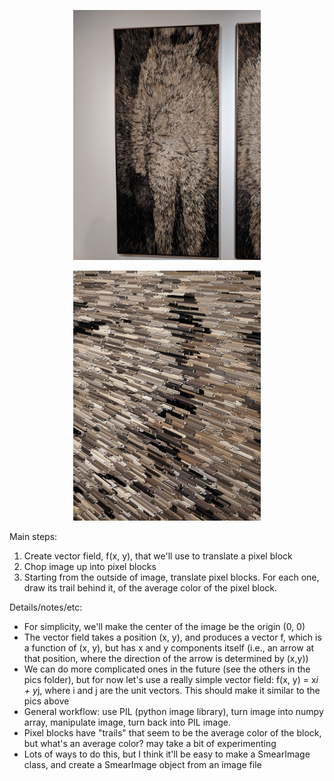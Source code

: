 
<p align="center">
  <img width="300" height="400" src="dawn_dedeaux_pics/IMG_20190616_130329.jpg">
</p>

<p align="center">
  <img width="300" height="400" src="dawn_dedeaux_pics/IMG_20190616_130356.jpg">
</p>

Main steps:

1. Create vector field, f(x, y), that we'll use to translate a pixel block
2. Chop image up into pixel blocks
3. Starting from the outside of image, translate pixel blocks. For each one, draw its trail behind it, of the average color of the pixel block.


Details/notes/etc:

- For simplicity, we'll make the center of the image be the origin (0, 0)
- The vector field takes a position (x, y), and produces a vector f, which is a function of (x, y), but has x and y components itself (i.e., an arrow at that position, where the direction of the arrow is determined by (x,y))
- We can do more complicated ones in the future (see the others in the pics folder), but for now let's use a really simple vector field: f(x, y) = x*i + y*j, where i and j are the unit vectors. This should make it similar to the pics above
- General workflow: use PIL (python image library), turn image into numpy array, manipulate image, turn back into PIL image.
- Pixel blocks have "trails" that seem to be the average color of the block, but what's an average color? may take a bit of experimenting
- Lots of ways to do this, but I think it'll be easy to make a SmearImage class, and create a SmearImage object from an image file
